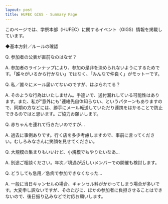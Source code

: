```yaml
---
layout: post
title: HUFEC GIGS - Summary Page
---
```


このページでは、学祭本部（HUFEC）に関するイベント（GIGS）情報を掲載しています。


◆基本方針／ルールの確認

Q. 参加者の公表が直前なのはなぜ？

A. 参加者のラインナップにより、参加の是非を決められないようにするためです。「誰々がいるから行かない」ではなく、「みんなで仲良く」がモットーです。

Q. 私／誰々にメール届いてないのですが、はぶられてる？

A. そのような行為はいたしません。手違いで、送付漏れしている可能性はあります。また、私が"意外にも"連絡先自体知らない、というパターンもありますので、同期の方などには、勝手にメール転送していただり連携をはかることで防止できるのではと思います。ご協力お願いします。

Q. 赤ちゃんを連れて行きたいのですが…

A. 過去に事例ありです。行く店を多少考慮しますので、事前に言ってください。むしろみなさんに笑顔を見せてください。

Q. 大規模の集まりもいいけど、小規模でもやりたいなあ…

A. 別途ご相談ください。年次／境遇が近しいメンバーでの開催も検討します。

Q. どうしても急用／急病で参加できなくなった…

A. 一般に当日キャンセルの場合、キャンセル料がかかってしまう場合が多いです。大変申し訳ないですが、そのたびに、ほかの参加者に負担させることはできないので、後日振り込みなどで対応お願いします。

　
